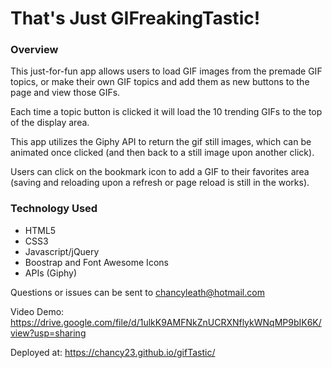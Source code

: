 # That's Just GIFreakingTastic!

### Overview
This just-for-fun app allows users to load GIF images from the premade GIF topics, or make their own GIF topics and add them as new buttons to the page and view those GIFs. 

Each time a topic button is clicked it will load the 10 trending GIFs to the top of the display area.

This app utilizes the Giphy API to return the gif still images, which can be animated once clicked (and then back to a still image upon another click).

Users can click on the bookmark icon to add a GIF to their favorites area (saving and reloading upon a refresh or page reload is still in the works).

### Technology Used
- HTML5
- CSS3
- Javascript/jQuery
- Boostrap and Font Awesome Icons
- APIs (Giphy)

Questions or issues can be sent to chancyleath@hotmail.com

Video Demo: https://drive.google.com/file/d/1ulkK9AMFNkZnUCRXNflykWNqMP9bIK6K/view?usp=sharing

Deployed at: https://chancy23.github.io/gifTastic/